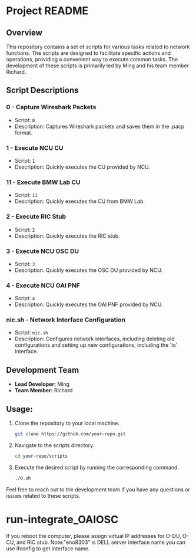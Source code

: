 # Project README

## Overview

This repository contains a set of scripts for various tasks related to network functions. The scripts are designed to facilitate specific actions and operations, providing a convenient way to execute common tasks. The development of these scripts is primarily led by Ming and his team member Richard.

## Script Descriptions

### 0 - Capture Wireshark Packets
- Script: `0`
- Description: Captures Wireshark packets and saves them in the .pacp format.

### 1 - Execute NCU CU
- Script: `1`
- Description: Quickly executes the CU provided by NCU.

### 11 - Execute BMW Lab CU
- Script: `11`
- Description: Quickly executes the CU from BMW Lab.

### 2 - Execute RIC Stub
- Script: `2`
- Description: Quickly executes the RIC stub.

### 3 - Execute NCU OSC DU
- Script: `3`
- Description: Quickly executes the OSC DU provided by NCU.

### 4 - Execute NCU OAI PNF
- Script: `4`
- Description: Quickly executes the OAI PNF provided by NCU.

### nic.sh - Network Interface Configuration
- Script: `nic.sh`
- Description: Configures network interfaces, including deleting old configurations and setting up new configurations, including the 'lo' interface.

## Development Team

- **Lead Developer:** Ming
- **Team Member:** Richard

## Usage:

1. Clone the repository to your local machine.
   ```bash
   git clone https://github.com/your-repo.git
   ```

2. Navigate to the scripts directory.
   ```bash
   cd your-repo/scripts
   ```

3. Execute the desired script by running the corresponding command.
   ```bash
   ./0.sh
   ```

Feel free to reach out to the development team if you have any questions or issues related to these scripts.

# run-integrate_OAIOSC
If you reboot the computer, please assign virtual IP addresses for O-DU, O-CU, and RIC stub.
Note:"eno8303" is DELL server interface name you can use ifconfig to get interface name.
